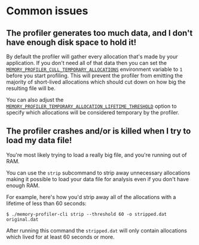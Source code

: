 # Common issues

## The profiler generates too much data, and I don't have enough disk space to hold it!

By default the profiler will gather every allocation that's made by your application.
If you don't need all of that data then you can set the [`MEMORY_PROFILER_CULL_TEMPORARY_ALLOCATIONS`](configuration.md#memory_profiler_cull_temporary_allocations)
environment variable to `1` before you start profiling. This will prevent the profiler from emitting
the majority of short-lived allocations which should cut down on how big the resulting file will be.

You can also adjust the [`MEMORY_PROFILER_TEMPORARY_ALLOCATION_LIFETIME_THRESHOLD`](configuration.md#memory_profiler_temporary_allocation_lifetime_threshold)
option to specify which allocations will be considered temporary by the profiler.

## The profiler crashes and/or is killed when I try to load my data file!

You're most likely trying to load a really big file, and you're running out of RAM.

You can use the `strip` subcommand to strip away unnecessary allocations making
it possible to load your data file for analysis even if you don't have enough RAM.

For example, here's how you'd strip away all of the allocations with a lifetime of less than 60 seconds:

```
$ ./memory-profiler-cli strip --threshold 60 -o stripped.dat original.dat
```

After running this command the `stripped.dat` will only contain allocations which
lived for at least 60 seconds or more.
